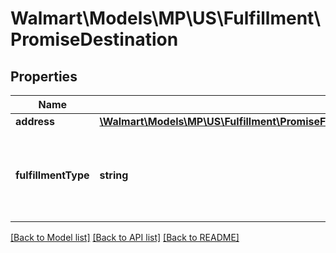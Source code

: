 # Walmart\Models\MP\US\Fulfillment\PromiseDestination

## Properties

Name | Type | Description | Notes
------------ | ------------- | ------------- | -------------
**address** | [**\Walmart\Models\MP\US\Fulfillment\PromiseFulfillmentsRequestPayloadDestinationsInnerAddress**](PromiseFulfillmentsRequestPayloadDestinationsInnerAddress.md) |  |
**fulfillmentType** | **string** | Fulfillment Type of an order. Currently supported type : 'DELIVERY' |


[[Back to Model list]](./) [[Back to API list]](../../../../../README.md#supported-apis) [[Back to README]](../../../../../README.md)
